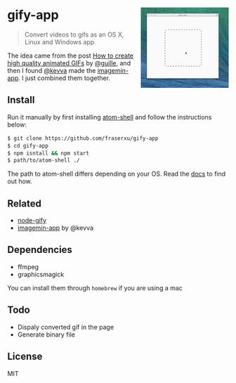# gify-app <img src="media/demo.gif" width="200" align="right">

> Convert videos to gifs as an OS X, Linux and Windows app

The idea came from the post [How to create high quality animated GIFs](https://cloudup.com/blog/how-to-create-high-quality-animated-gifs-from-video) by [@guille](https://github.com/guille), and then I found [@kevva](https://github.com/kevva) made the [imagemin-app](https://github.com/kevva/imagemin-app). I just combined them together.

## Install

Run it manually by first installing [atom-shell](https://github.com/atom/atom-shell/releases) and follow the instructions below:

```sh
$ git clone https://github.com/fraserxu/gify-app
$ cd gify-app
$ npm isntall && npm start
$ path/to/atom-shell ./
```

The path to atom-shell differs depending on your OS. Read the [docs](https://github.com/atom/atom-shell/blob/master/docs/tutorial/quick-start.md#run-your-app)
to find out how.

## Related

* [node-gify](https://github.com/visionmedia/node-gify)
* [imagemin-app](https://github.com/kevva/imagemin-app) by @kevva

## Dependencies

* ffmpeg
* graphicsmagick

You can install them through `homebrew` if you are using a mac

## Todo

* Dispaly converted gif in the page
* Generate binary file

## License

MIT

